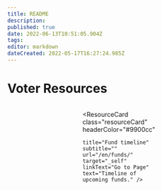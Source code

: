 ```yaml
---
title: README
description: 
published: true
date: 2022-06-13T10:51:05.904Z
tags: 
editor: markdown
dateCreated: 2022-05-17T16:27:24.985Z
---
```




# Voter Resources

<style>
.theme-default-content:not(.custom){
    max-width:1280px;
}
.resourceCard{
    flex-basis:30%; margin-bottom:1rem
}
</style>
<div style="display:flex; flex-direction:row; flex-wrap:wrap; justify-content:space-evenly; align-content:space-around">
<ResourceCard
    class="resourceCard"
    headerColor="#0088CC"
    title="Catalyst registration and voting guide"
    subtitle="Official - IOHK Support"
    url="https://iohk.zendesk.com/hc/en-us/articles/900005679386-Catalyst-registration-and-voting-guide"
    linkText="Go to Page"
    text="In this article we will demonstrate the registration and voting process for Project Catalyst as it applies for every Fund. " />
    
<ResourceCard
    class="resourceCard"
    headerColor="#0088CC"
    title="Voter Tool"
    subtitle=""
    url="https://cardanocataly.st/voter-tool/#/"
    target="_blank"
    linkText="Go to Page"
    text="Lists summaries of Project Catalyst proposals.  A community built and maintained tool to help voters create and share pick lists." />

<ResourceCard
    class="resourceCard"
    headerColor="#9900cc"

    title="Fund timeline"
    subtitle=""
    url="/en/funds/"
    target="_self"
    linkText="Go to Page"
    text="Timeline of upcoming funds." />

<ResourceCard
    class="resourceCard"
    headerColor="#9900cc"
    title="Catalyst statistics and analysis"
    subtitle="A collection of data collected by "
    url="/en/statistics/"
    linkText="Go to Page"
    text="Offical and community collected data and analysis." />

<ResourceCard
    class="resourceCard"
    headerColor="#001D9D"
    title="Voter Rewards"
    subtitle="official"
    url="https://docs.google.com/document/d/1Z2qLzGbLQxLgfDKqnTZFTL3IM28V8uUykptng0p5jbE/edit"
    linkText="Go to Page"
    text="How much voting rewards will I receive at the end of the fund? (These are based on Fund 3 but the calculations remain the same) " />

<ResourceCard
    class="resourceCard"
    headerColor="#8FD14F"
    title="Proposer Guidelines - Community"
    subtitle=""
    url="/en/voters/expert_ballots.html"
    target="_self"
    linkText="Go to Page"
    text="Voter Advice and Expert Ballots." />

</div>
